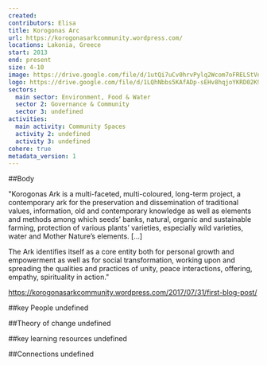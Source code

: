 ```yaml
---
created:
contributors: Elisa
title: Korogonas Arc
url: https://korogonasarkcommunity.wordpress.com/
locations: Lakonia, Greece
start: 2013
end: present
size: 4-10
image: https://drive.google.com/file/d/1utQi7uCv0hrvPylq2Wcom7oFRELStVoE/view?usp=drive_link
logo: https://drive.google.com/file/d/1LQhNbbs5KAfADp-sEHv8hqjoYKRD02K9/view?usp=drive_link
sectors:
  main sector: Environment, Food & Water
  sector 2: Governance & Community
  sector 3: undefined
activities: 
  main activity: Community Spaces
  activity 2: undefined
  activity 3: undefined
cohere: true
metadata_version: 1
---
```



##Body

"Korogonas Ark is a multi-faceted, multi-coloured, long-term project, a contemporary ark for the preservation and dissemination of traditional values, information, old and contemporary knowledge as well as elements and methods among which seeds’ banks, natural, organic and sustainable farming, protection of various plants’ varieties,  especially wild varieties, water and Mother Nature’s elements. [...]

The Ark identifies itself as a core entity both for personal growth and empowerment as well as for social transformation, working upon and spreading the qualities and practices of unity, peace interactions,  offering, empathy, spirituality in action."

https://korogonasarkcommunity.wordpress.com/2017/07/31/first-blog-post/


##key People
undefined

##Theory of change
undefined

##key learning resources
undefined

##Connections
undefined

